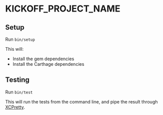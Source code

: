 # KICKOFF_PROJECT_NAME #

## Setup ##

Run `bin/setup`

This will:

- Install the gem dependencies
- Install the Carthage dependencies

## Testing ##

Run `bin/test`

This will run the tests from the command line, and pipe the result through
[XCPretty][].

[XCPretty]: https://github.com/supermarin/xcpretty

